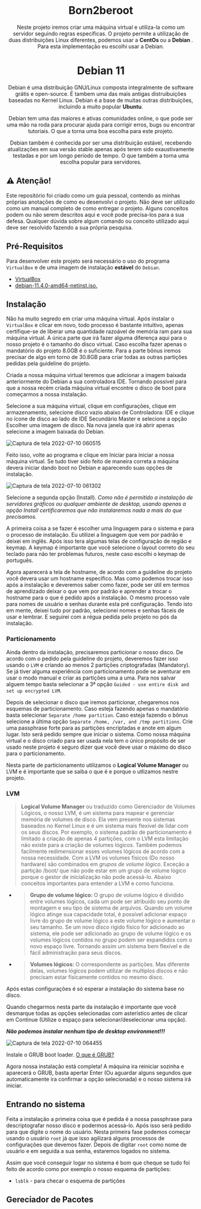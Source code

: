 <h1 align=center>
  <b>Born2beroot</b>
</h1>
<p align=center>
  Neste projeto iremos criar uma máquina virtual e utiliza-la como um servidor seguindo regras específicas. O projeto permite   a utilização de duas distribuições Linux diferentes, podemos usar a <b> CentOs </b> ou a <b> Debian </b>.
  Para esta implementação eu escolhi usar a Debian.
</p>
<h1 align=center>
  <b>Debian 11</b>
</h1>
<p align=center>
  Debian é uma distribuição GNU/Linux composta integralmente de software grátis e open-source. É tambem uma das mais antigas distruibuições baseadas no Kernel Linux. Debian é a base de muitas outras distribuições, incluindo a muito popular <b>Ubuntu</b>.
</p>

<p align=center>
  Debian tem uma das maiores e ativas comunidades online, o que pode ser uma mão na roda para procurar ajuda para corrigir erros, bugs ou encontrar tutoriais. O que a torna uma boa escolha para este projeto.
</p>

<p align=center>
  Debian também é conhecida por ser uma distribuição estável, recebendo atualizações em sua versão stable apenas após terem sido exaustivamente testadas e por um longo período de tempo. O que também a torna uma escolha popular para servidores.
</p>

## :warning: Atenção!

Este repositório foi criado como um guia pessoal, contendo as minhas próprias anotações de como eu desenvolvi o projeto. Não deve ser utilizado como um manual completo de como entregar o projeto. Alguns conceitos podem ou não serem descritos aqui e você pode precisa-los para a sua defesa. Qualquer dúvida sobre algum comando ou conceito utilizado aqui deve ser resolvido fazendo a sua própria pesquisa.

## Pré-Requisitos

Para desenvolver este projeto será necessário o uso do programa `VirtualBox` e de uma imagem de instalação <b>estável</b> do `Debian`.

- <a href="https://www.virtualbox.org/wiki/Downloads">VirtualBox</a>
- <a href="https://cdimage.debian.org/debian-cd/current/amd64/iso-cd/debian-11.4.0-amd64-netinst.iso">debian-11.4.0-amd64-netinst.iso.</a>

## Instalação

Não ha muito segredo em criar uma máquina virtual. Após instalar o `VirtualBox` e clicar em novo, todo processo é bastante intuitivo, apenas certifique-se de liberar uma quantidade razoável de memória ram para sua máquina virtual. A única parte que irá fazer alguma diferença aqui para o nosso projeto é o tamanho do disco virtual. Caso escolha fazer apenas o mandatório do projeto 8.0GB é o suficiente. Para a parte bônus iremos precisar de algo em torno de 30.8GB para criar todas as outras partições pedidas pela guideline do projeto.

Criada a nossa máquina virtual teremos que adicionar a imagem baixada anteriormente do Debian a sua controladora IDE. Tornando possível para que a nossa recém criada máquina virtual encontre o disco de boot para começarmos a nossa instalação.

Selecione a sua máquina virtual, clique em configurações, clique em armazenamento, selecione disco vazio abaixo de Controladora: IDE e clique no ícone de disco ao lado de IDE Secundário Master e selecione a opção Escolher uma imagem de disco. Na nova janela que irá abrir apenas selecione a imagem baixada do Debian.

![Captura de tela 2022-07-10 060515](https://user-images.githubusercontent.com/97175725/178138463-0013bd68-4d04-46a3-b1bb-53b2f35c0363.png)

Feito isso, volte ao programa e clique em Iniciar para iniciar a nossa máquina virtual.
Se tudo tiver sido feito de maneira correta a máquina devera iniciar dando boot no Debian e aparecendo suas opções de instalação.

![Captura de tela 2022-07-10 061302](https://user-images.githubusercontent.com/97175725/178138658-6af7b24b-6b83-490d-b180-8f06d48a351f.png)

Selecione a segunda opção (Install). _Como não é permitido a instalação de servidores gráficos ou qualquer ambiente de desktop, usando apenas a opção Install certificaremos que não instalaremos nada a mais do que precisamos._

A primeira coisa a se fazer é escolher uma linguagem para o sistema e para o processo de instalação. Eu utilizei a linguagem que vem por padrão e deixei em inglês. Após isso tera algumas telas de configuração de região e keymap. A keymap é importante que você selecione o layout correto do seu teclado para não ter problemas futuros, neste caso escolhi o keymap de português.

Agora aparecerá a tela de hostname, de acordo com a guideline do projeto você devera usar um hostname específico. Mas como podemos trocar isso após a instalação e deveremos saber como fazer, pode ser útil em termos de aprendizado deixar o que vem por padrão e aprender a trocar o hostname para o que é pedido após a instalação. O mesmo processo vale para nomes de usuário e senhas durante esta pré configuração. Tendo isto em mente, deixei tudo por padrão, selecionei nomes e senhas fáceis de usar e lembrar. E seguirei com a régua pedida pelo projeto no pós da instalação.

### Particionamento

Ainda dentro da instalação, precisaremos particionar o nosso disco. De acordo com o pedido pela guideline do projeto, deveremos fazer isso usando o `LVM` e criando ao menos 2 partições criptografadas (Mandatory). Se já tiver alguma experiência com particionamento pode se aventurar em usar o modo manual e criar as partições uma a uma. Para nos salvar alguem tempo basta selecionar a 3ª opção `Guided - use entire disk and set up encrypted LVM`.

Depois de selecionar o disco que iremos particionar, chegaremos nos esquemas de particionamento. Caso esteja fazendo apenas o mandatório basta selecionar `Separate /home partition`. Caso esteja fazendo o bônus selecione a última opção `Separate /home, /var, and /tmp partitions`. 
Crie uma passphrase forte para as partições encriptadas e anote em algum lugar. Isto será pedido sempre que iniciar o sistema. 
Como nossa máquina virtual e o disco criado para ser usada nela tem o único propósito de ser usado neste projeto é seguro dizer que você deve usar o máximo do disco para o particionamento.

Nesta parte de particionamento utilizamos o <b>Logical Volume Manager</b> ou LVM e é importante que se saiba o que é e porque o utlizamos nestre projeto.

### LVM
> **Logical Volume Manager** ou traduzido como Gerenciador de Volumes Lógicos, o nosso LVM, é um sistema para mapear e gerenciar memória de volumes de disco. Ela vem presente nos sistemas baseados no Kernel Linux e é um sistema mais flexível de lidar com os seus discos. Por exemplo, o sistema padrão de particionamento é limitado a criação de apenas 4 partições, com o LVM esta limitação não existe para a criação de volumes lógicos. Também podemos facilmente redimensionar esses volumes lógicos de acordo com a nossa necessidade. 
> Com a LVM os volumes físicos (Do nosso hardware) são combinados em _grupos de volume lógico_. Exceção a partição /boot/ que não pode estar em um grupo de volume lógico porque o gestor de inicialização não pode acessá-lo. Abaixo conceitos importantes para entender a LVM e como funciona.
- > **Grupo de volume lógico:** O grupo de volume lógico é dividido entre volumes lógicos, cada um pode ser atribuído seu ponto de montagem e seu tipo de sistema de arquivos. Quando um volume lógico atinge sua capacidade total, é possível adicionar espaço livre do grupo de volume lógico a este volume lógico e aumentar o seu tamanho. Se um novo disco rígido físico for adicionado ao sistema, ele pode ser adicionado ao grupo de volume lógico e os volumes lógicos contidos no grupo podem ser expandidos com o novo espaço livre. Tornando assim um sistema bem flexível e de fácil administração para seus discos.
- > **Volumes lógicos:** O correspondente as partições. Mas diferente delas, volumes lógicos podem utilizar de multiplos discos e não precisam estar físicamente contidos no mesmo disco.

Após estas configurações é só esperar a instalação do sistema base no disco.

Quando chegarmos nesta parte da instalação é importante que você desmarque todas as opções selecionadas com asterístico antes de clicar em Continue (Utilize o espaço para selecionar/deselecionar uma opção).

_**Não podemos instalar nenhum tipo de desktop environment!!!**_

![Captura de tela 2022-07-10 064455](https://user-images.githubusercontent.com/97175725/178139591-b070aa26-42a3-4ed1-a396-227e91febc83.png)

Instale o GRUB boot loader.
<a href="https://e-tinet.com/linux/grub/">O que é GRUB?</a>

Agora nossa instalação está completa! A máquina ira reiniciar sozinha e aparecerá o GRUB, basta apertar Enter (Ou aguardar alguns segundos que automaticamente ira confirmar a opção selecionada) e o nosso sistema irá iniciar.

## Entrando no sistema

Feita a instalação a primeira coisa que é pedida é a nossa passphrase para descriptografar nosso disco e podermos acessá-lo. Após isso será pedido para que digite o nome do usuário. Nesta primeira fase podemos começar usando o usuário `root` já que isso agilizará alguns processos de configurações que devemos fazer. Depois de digitar `root` como nome de usuário e em seguida a sua senha, estaremos logados no sistema.

Assim que você conseguir logar no sistema é bom que cheque se tudo foi feito de acordo como por exemplo o nosso esquema de partições:
- `lsblk` - para checar o esquema de partições

## Gereciador de Pacotes


